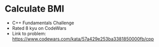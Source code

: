 # Calculate BMI

* C++ Fundamentals Challenge
* Rated 8 kyu on CodeWars
* Link to problem: https://www.codewars.com/kata/57a429e253ba3381850000fb/cpp